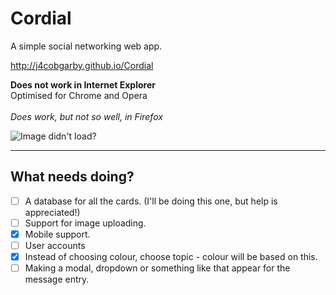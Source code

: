 # Cordial
A simple social networking web app.

http://j4cobgarby.github.io/Cordial

**Does not work in Internet Explorer**<br/>
Optimised for Chrome and Opera<br/><br/>
*Does work, but not so well, in Firefox*<br/>

![Image didn't load?](https://github.com/j4cobgarby/Cordial/_forGithub/screenshot.png "Here's what it looks like!")

<hr/>

## What needs doing?
  - [ ] A database for all the cards. (I'll be doing this one, but help is appreciated!)
  - [ ] Support for image uploading.
  - [x] Mobile support.
  - [ ] User accounts
  - [x] Instead of choosing colour, choose topic - colour will be based on this.
  - [ ] Making a modal, dropdown or something like that appear for the message entry.
